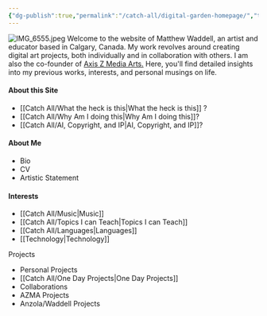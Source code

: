 ```yaml
---
{"dg-publish":true,"permalink":"/catch-all/digital-garden-homepage/","tags":["gardenEntry"],"updated":"2023-12-06T11:38:40.133-07:00"}
---
```


![IMG_6555.jpeg](/img/user/Attachements/IMG_6555.jpeg)
Welcome to the website of Matthew Waddell, an artist and educator based in Calgary, Canada. My work revolves around creating digital art projects, both individually and in collaboration with others. I am also the co-founder of [Axis Z Media Arts.](https://azmadigital.com/) Here, you'll find detailed insights into my previous works, interests, and personal musings on life. 

#### About this Site 
- [[Catch All/What the heck is this\|What the heck is this]] ?
- [[Catch All/Why Am I doing this\|Why Am I doing this]]?
-  [[Catch All/AI, Copyright, and IP\|AI, Copyright, and IP]]?
####  About Me
- Bio
- CV
- Artistic Statement

#### Interests
- [[Catch All/Music\|Music]]
- [[Catch All/Topics I can Teach\|Topics I can Teach]]
- [[Catch All/Languages\|Languages]]
- [[Technology\|Technology]]

Projects
- Personal Projects
- [[Catch All/One Day Projects\|One Day Projects]]
- Collaborations
- AZMA Projects
- Anzola/Waddell Projects